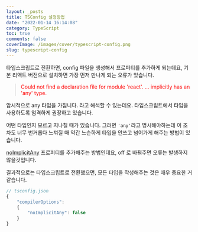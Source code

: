 ```yaml
---
layout: _posts
title: TSConfig 설정방법
date: "2022-01-14 16:14:08"
category: TypeScript
toc: true
comments: false
coverImage: /images/cover/typescript-config.png
slug: typescript-config
---
```


타입스크립트로 전환하면, config 파일을 생성해서 프로퍼티를 추가하게 되는데요,
기본 리액트 버전으로 설치하면 가장 먼저 만나게 되는 오류가 있습니다.
<!-- more -->

> <span style='color:red'> Could not find a declaration file for module 'react'.
> ...
> implicitly has an 'any' type. </span>

암시적으로 any 타입을 가집니다. 라고 해석할 수 있는데요.
타입스크립트에서 타입을 사용하도록 엄격하게 권장하고 있습니다.

어떤 타입인지 모르고 지나칠 때가 있습니다. 그러면 `'any'`라고 명시해야하는데 이 조차도 너무 번거롭다 느껴질 때 약간 느슨하게 타입을 안쓰고 넘어가게 해주는 방법이 있습니다.

[noImplicitAny](https://www.typescriptlang.org/tsconfig#noImplicitAny) 프로퍼티를 추가해주는 방법인데요, off 로 바꿔주면 오류는 발생하지 않을것입니다.

결과적으로는 타입스크립트로 전환했으면, 모든 타입을 작성해주는 것은 매우 중요한 거 같습니다.

```js
// tsconfig.json
{
    "compilerOptions":
    {
        "noImplicitAny": false
    }
}
```
